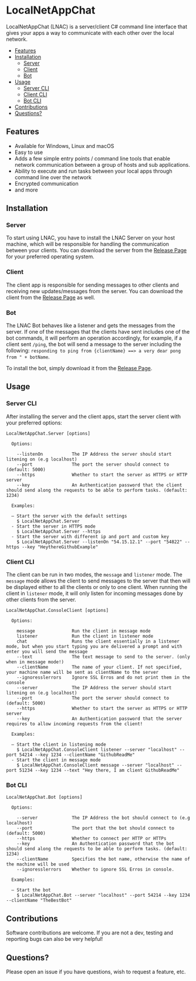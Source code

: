 # LocalNetAppChat

LocalNetAppChat (LNAC) is a server/client C# command line interface that gives your apps a way to communicate with each other over the local network.

<!-- TOC -->

- [Features](#features)
- [Installation](#installation)
  - [Server](#server)
  - [Client](#client)
  - [Bot](#bot)
- [Usage](#usage)
  - [Server CLI](#server-cli)
  - [Client CLI](#client-cli)
  - [Bot CLI](#bot-cli)
- [Contributions](#contributions)
- [Questions?](#questions?)

<!-- /TOC -->

## Features

- Available for Windows, Linux and macOS
- Easy to use
- Adds a few simple entry points / command line tools that enable network communication between a group of hosts and sub applications.
- Ability to execute and run tasks between your local apps through command line over the network
- Encrypted communication
- and more

## Installation

### Server

To start using LNAC, you have to install the LNAC Server on your host machine, which will be responsible for handling the communication between your clients. You can download the server from the [Release Page](https://github.com/stho32/LocalNetAppChat/releases) for your preferred operating system.

### Client

The client app is responsible for sending messages to other clients and receiving new updates/messages from the server. You can download the client from the [Release Page](https://github.com/stho32/LocalNetAppChat/releases) as well.

### Bot

The LNAC Bot behaves like a listener and gets the messages from the server. If one of the messages that the clients have sent includes one of the bot commands, it will perform an operation accordingly, for example, if a client sent `/ping`, the bot will send a message to the server including the following: `responding to ping from {clientName} ==> a very dear pong from " + botName`.

To install the bot, simply download it from the [Release Page](https://github.com/stho32/LocalNetAppChat/releases).

## Usage

### Server CLI

After installing the server and the client apps, start the server client with your preferred options:

```console
LocalNetAppChat.Server [options]

  Options:

    --listenOn           The IP Address the server should start litening on (e.g localhost)
    --port               The port the server should connect to (default: 5000)
    --https              Whether to start the server as HTTPS or HTTP server
    --key                An Authentication password that the client should send along the requests to be able to perform tasks. (default: 1234)

  Examples:

  – Start the server with the default settings
    $ LocalNetAppChat.Server
  - Start the server in HTTPS mode
    $ LocalNetAppChat.Server --https
  - Start the server with different ip and port and custom key
    $ LocalNetAppChat.Server --listenOn "54.15.12.1" --port "54822" --https --key "HeythereGithubExample"

```

### Client CLI

The client can be run in two modes, the `message` and `listener` mode. The `message` mode allows the client to send messages to the server that then will be displayed either to all the clients or only to one client. When running the client in `listener` mode, it will only listen for incoming messages done by other clients from the server.

```console
LocalNetAppChat.ConsoleClient [options]

  Options:

    message              Run the client in message mode
    listener             Run the client in listener mode
    chat                 Runs the client essentially in a listener mode, but when you start typing you are delivered a prompt and with enter you will send the message
    --text               The text message to send to the server. (only when in message mode!)
    --clientName         The name of your client. If not specified, your machine name will be sent as clientName to the server
    --ignoresslerrors    Ignore SSL Erros and do not print them in the console
    --server             The IP Address the server should start litening on (e.g localhost)
    --port               The port the server should connect to (default: 5000)
    --https              Whether to start the server as HTTPS or HTTP server
    --key                An Authentication password that the server requires to allow incoming requests from the client!

  Examples:

  – Start the client in listening mode
    $ LocalNetAppChat.ConsoleClient listener --server "localhost" --port 54214 --key 1234 --clientName "GithubReadMe"
  - Start the client in message mode
    $ LocalNetAppChat.ConsoleClient message --server "localhost" --port 51234 --key 1234 --text "Hey there, I am client GithubReadMe"

```

### Bot CLI

```console
LocalNetAppChat.Bot [options]

  Options:

    --server             The IP Address the bot should connect to (e.g localhost)
    --port               The port that the bot should connect to (default: 5000)
    --https              Whether to connect per HTTP or HTTPs
    --key                An Authentication password that the bot should send along the requests to be able to perform tasks. (default: 1234)
    --clientName         Specifies the bot name, otherwise the name of the machine will be used
    --ignoresslerrors    Whether to ignore SSL Erros in console.

  Examples:

  – Start the bot
    $ LocalNetAppChat.Bot --server "localhost" --port 54214 --key 1234 --clientName "TheBestBot"

```

## Contributions

Software contributions are welcome. If you are not a dev, testing and reporting bugs can also be very helpful!

## Questions?

Please open an issue if you have questions, wish to request a feature, etc.
